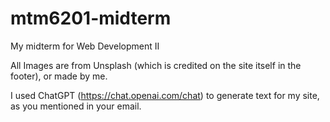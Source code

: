 # mtm6201-midterm
My midterm for Web Development II

All Images are from Unsplash (which is credited on the site itself in the footer), or made by me.

I used ChatGPT (https://chat.openai.com/chat) to generate text for my site, as you mentioned in your email.
